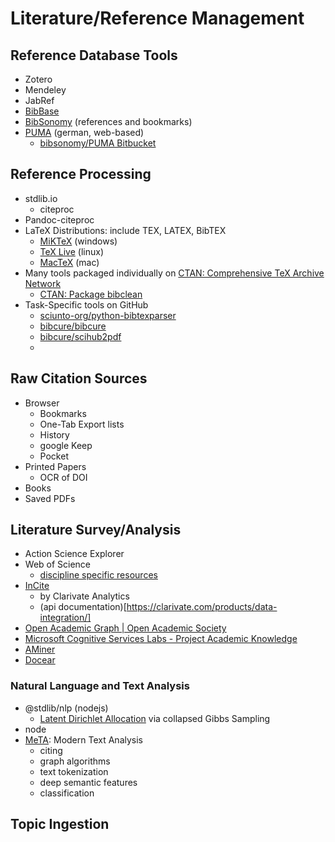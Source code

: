 ﻿# Literature/Reference Management
## Reference Database Tools
* Zotero
* Mendeley
* JabRef
* [BibBase](https://bibbase.org/)
* [BibSonomy](http://www.bibsonomy.org/) (references and bookmarks)
* [PUMA](https://www.academic-puma.de/) (german, web-based)
    * [bibsonomy/PUMA Bitbucket](https://bitbucket.org/bibsonomy/puma/src/default/)

## Reference Processing
* stdlib.io
    * citeproc
* Pandoc-citeproc
* LaTeX Distributions: include  TEX, LATEX, BibTEX
    * [MiKTeX](https://miktex.org/) (windows)
    * [TeX Live](http://tug.org/texlive/) (linux)
    * [MacTeX](http://tug.org/mactex/) (mac)
* Many tools packaged individually on [CTAN: Comprehensive TeX Archive Network](https://www.ctan.org/)
    * [CTAN: Package bibclean](https://ctan.org/pkg/bibclean)
* Task-Specific tools on GitHub
    * [sciunto-org/python-bibtexparser](https://github.com/sciunto-org/python-bibtexparser)
    * [bibcure/bibcure](https://github.com/bibcure/bibcure)
    * [bibcure/scihub2pdf](https://github.com/bibcure/scihub2pdf)
    * 

## Raw Citation Sources
* Browser
    * Bookmarks
    * One-Tab Export lists
    * History
    * google Keep
    * Pocket
* Printed Papers
    * OCR of DOI
* Books
* Saved PDFs



## Literature Survey/Analysis
* Action Science Explorer
* Web of Science 
    * [discipline specific resources](http://wokinfo.com/products_tools/specialized/)
* [InCite](http://jcr.incites.thomsonreuters.com/JCRJournalHomeAction.action)
    * by Clarivate Analytics 
    * (api documentation)[https://clarivate.com/products/data-integration/]
* [Open Academic Graph | Open Academic Society](https://www.openacademic.ai/oag/)
* [Microsoft Cognitive Services Labs - Project Academic Knowledge](https://labs.cognitive.microsoft.com/en-us/project-academic-knowledge)
* [AMiner](https://aminer.org/) 
* [Docear](http://www.docear.org/)

### Natural Language and Text Analysis
* @stdlib/nlp (nodejs)
    * [Latent Dirichlet Allocation](https://en.wikipedia.org/wiki/Latent_Dirichlet_allocation) via collapsed Gibbs Sampling
* node
* [MeTA](https://meta-toolkit.org/): Modern Text Analysis
    * citing
    * graph algorithms
    * text tokenization
    * deep semantic features
    * classification

## Topic Ingestion 


